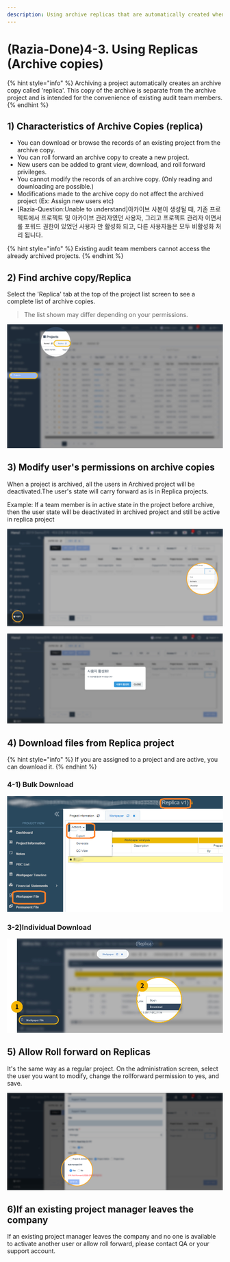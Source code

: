 ```yaml
---
description: Using archive replicas that are automatically created when archiving
---
```


# \(Razia-Done\)4-3. Using Replicas \(Archive copies\)

{% hint style="info" %}
Archiving a project automatically creates an archive copy called 'replica'. This copy of the archive is separate from the archive project and is intended for the convenience of existing audit team members.
{% endhint %}

## 1\) Characteristics of Archive Copies \(replica\)

* You can download or browse the records of an existing project from the archive copy.
* You can roll forward an archive copy to create a new project.
* New users can be added to grant view, download, and roll forward privileges. 
* You cannot modify the records of an archive copy. \(Only reading and downloading are possible.\)
* Modifications made to the archive copy do not affect the archived project \(Ex: Assign new users etc\) 
* \[Razia-Question:Unable to understand\]아카이브 사본이 생성될 때, 기존 프로젝트에서 프로젝트 및 아카이브 관리자였던 사용자, 그리고 프로젝트 관리자 이면서 롤 포워드 권한이 있었던 사용자 만 활성화 되고, 다른 사용자들은 모두 비활성화 처리 됩니다. 

{% hint style="info" %}
Existing audit team members cannot access the already archived projects.
{% endhint %}

## 2\) Find archive copy/Replica

Select the 'Replica' tab at the top of the project list screen to see a complete list of archive copies.

> The list shown may differ depending on your permissions.

![](../../../.gitbook/assets/find-replica.jpg)

## 3\) Modify user's permissions on archive copies

When a project is archived,  all the users in Archived project will be deactivated.The user's state will carry forward as is in Replica projects.

Example: If a team member is in active state in the project before archive, then the user state will be deactivated in archived project and still be active in replica project



![](../../../.gitbook/assets/image-153.png)

![](../../../.gitbook/assets/image-32.png)

## 4\) Download files from Replica project

{% hint style="info" %}
If you are assigned to a project and are active, you can download it.
{% endhint %}

### 4-1\) Bulk Download

![Project Menu-&amp;gt;Workpaper File-&amp;gt;Actions-&amp;gt;Export](../../../.gitbook/assets/image%20%2815%29.png)

### 3-2\)Individual Download

![Select any auditor file-&amp;gt;right click.](../../../.gitbook/assets/artboard-2-1.jpg)

## 5\) Allow Roll forward on Replicas

It's the same way as a regular project. On the administration screen, select the user you want to modify, change the rollforward permission to yes, and save.

![](../../../.gitbook/assets/image-75.png)

## 6\)If an existing project manager leaves the company

If an existing project manager leaves the company and no one is available to activate another user or allow roll forward, please contact QA or your support account.

